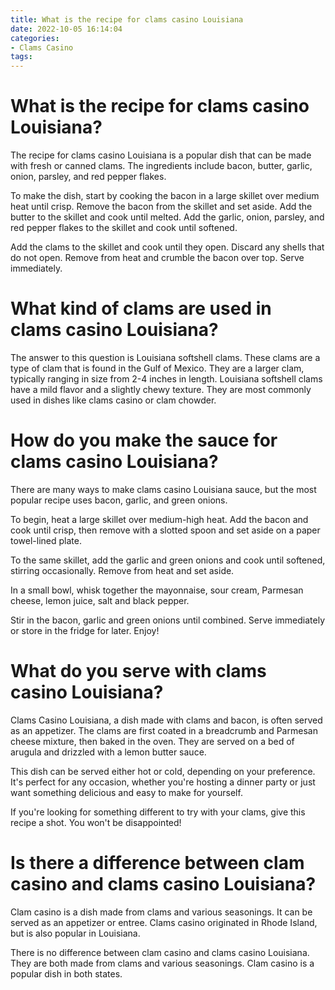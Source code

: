 ```yaml
---
title: What is the recipe for clams casino Louisiana
date: 2022-10-05 16:14:04
categories:
- Clams Casino
tags:
---
```



#  What is the recipe for clams casino Louisiana?

The recipe for clams casino Louisiana is a popular dish that can be made with fresh or canned clams. The ingredients include bacon, butter, garlic, onion, parsley, and red pepper flakes.

To make the dish, start by cooking the bacon in a large skillet over medium heat until crisp. Remove the bacon from the skillet and set aside. Add the butter to the skillet and cook until melted. Add the garlic, onion, parsley, and red pepper flakes to the skillet and cook until softened.

Add the clams to the skillet and cook until they open. Discard any shells that do not open. Remove from heat and crumble the bacon over top. Serve immediately.

#  What kind of clams are used in clams casino Louisiana?

The answer to this question is Louisiana softshell clams. These clams are a type of clam that is found in the Gulf of Mexico. They are a larger clam, typically ranging in size from 2-4 inches in length. Louisiana softshell clams have a mild flavor and a slightly chewy texture. They are most commonly used in dishes like clams casino or clam chowder.

#  How do you make the sauce for clams casino Louisiana?

There are many ways to make clams casino Louisiana sauce, but the most popular recipe uses bacon, garlic, and green onions.

To begin, heat a large skillet over medium-high heat. Add the bacon and cook until crisp, then remove with a slotted spoon and set aside on a paper towel-lined plate.

To the same skillet, add the garlic and green onions and cook until softened, stirring occasionally. Remove from heat and set aside.

In a small bowl, whisk together the mayonnaise, sour cream, Parmesan cheese, lemon juice, salt and black pepper.

Stir in the bacon, garlic and green onions until combined. Serve immediately or store in the fridge for later. Enjoy!

#  What do you serve with clams casino Louisiana?

Clams Casino Louisiana, a dish made with clams and bacon, is often served as an appetizer. The clams are first coated in a breadcrumb and Parmesan cheese mixture, then baked in the oven. They are served on a bed of arugula and drizzled with a lemon butter sauce.

This dish can be served either hot or cold, depending on your preference. It's perfect for any occasion, whether you're hosting a dinner party or just want something delicious and easy to make for yourself.

If you're looking for something different to try with your clams, give this recipe a shot. You won't be disappointed!

#  Is there a difference between clam casino and clams casino Louisiana?

Clam casino is a dish made from clams and various seasonings. It can be served as an appetizer or entree. Clams casino originated in Rhode Island, but is also popular in Louisiana.

There is no difference between clam casino and clams casino Louisiana. They are both made from clams and various seasonings. Clam casino is a popular dish in both states.